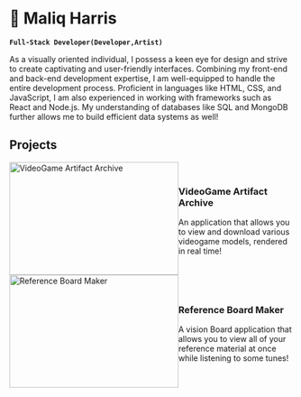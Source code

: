 #  🤖  Maliq Harris 

**`Full-Stack Developer(Developer,Artist)`**

As a visually oriented individual, I possess a keen eye for design and strive to create captivating and user-friendly interfaces. Combining my front-end and back-end development expertise, I am well-equipped to handle the entire development process. Proficient in languages like HTML, CSS, and JavaScript, I am also experienced in working with frameworks such as React and Node.js. My understanding of databases like SQL and MongoDB further allows me to build efficient data systems as well!


## Projects

<div style="display: flex; flex-direction: row; align-items: center;">
    <img src="https://i.ytimg.com/an_webp/1IZ8W4Q6Ua4/mqdefault_6s.webp?du=3000&sqp=CLaQwaUG&rs=AOn4CLCOaNfbWV4NRMVVND_39lZcA619SA" alt="VideoGame Artifact Archive" width="300" height="200">
    <div>
        <h3>VideoGame Artifact Archive</h3>
        <p>An application that allows you to view and download various videogame models, rendered in real time!</p>
    </div>
</div>
<div style="display: flex; flex-direction: row; align-items: center;">
    <img src="https://i.giphy.com/media/kea1PyCHpR45XKtFj1/giphy.webp" alt="Reference Board Maker" width="300" height="200">
    <div>
        <h3>Reference Board Maker</h3>
        <p>A vision Board application that allows you to view all of your reference material at once while listening to some tunes!</p>
    </div>
</div>
